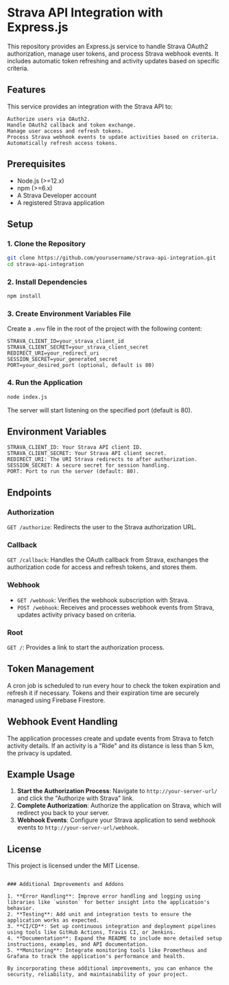 # Strava API Integration with Express.js

This repository provides an Express.js service to handle Strava OAuth2 authorization, manage user tokens, and process Strava webhook events. It includes automatic token refreshing and activity updates based on specific criteria.

## Features

This service provides an integration with the Strava API to:

    Authorize users via OAuth2.
    Handle OAuth2 callback and token exchange.
    Manage user access and refresh tokens.
    Process Strava webhook events to update activities based on criteria.
    Automatically refresh access tokens.

## Prerequisites

- Node.js (>=12.x)
- npm (>=6.x)
- A Strava Developer account
- A registered Strava application


## Setup

### 1. Clone the Repository

```bash
git clone https://github.com/yourusername/strava-api-integration.git
cd strava-api-integration
```

### 2. Install Dependencies

```bash
npm install
```
### 3. Create Environment Variables File

Create a `.env` file in the root of the project with the following content:

```plaintext
STRAVA_CLIENT_ID=your_strava_client_id
STRAVA_CLIENT_SECRET=your_strava_client_secret
REDIRECT_URI=your_redirect_uri
SESSION_SECRET=your_generated_secret
PORT=your_desired_port (optional, default is 80)
```


### 4. Run the Application

```bash
node index.js
```

The server will start listening on the specified port (default is 80).

## Environment Variables

    STRAVA_CLIENT_ID: Your Strava API client ID.
    STRAVA_CLIENT_SECRET: Your Strava API client secret.
    REDIRECT_URI: The URI Strava redirects to after authorization.
    SESSION_SECRET: A secure secret for session handling.
    PORT: Port to run the server (default: 80).

## Endpoints

### Authorization

`GET /authorize`: Redirects the user to the Strava authorization URL.

### Callback

`GET /callback`: Handles the OAuth callback from Strava, exchanges the authorization code for access and refresh tokens, and stores them.

### Webhook

- `GET /webhook`: Verifies the webhook subscription with Strava.
- `POST /webhook`: Receives and processes webhook events from Strava, updates activity privacy based on criteria.

### Root

`GET /`: Provides a link to start the authorization process.

## Token Management

A cron job is scheduled to run every hour to check the token expiration and refresh it if necessary. Tokens and their expiration time are securely managed using Firebase Firestore.

## Webhook Event Handling

The application processes create and update events from Strava to fetch activity details. If an activity is a "Ride" and its distance is less than 5 km, the privacy is updated.

## Example Usage

1. **Start the Authorization Process**: Navigate to `http://your-server-url/` and click the "Authorize with Strava" link.
2. **Complete Authorization**: Authorize the application on Strava, which will redirect you back to your server.
3. **Webhook Events**: Configure your Strava application to send webhook events to `http://your-server-url/webhook`.

## License

This project is licensed under the MIT License.
```

### Additional Improvements and Addons

1. **Error Handling**: Improve error handling and logging using libraries like `winston` for better insight into the application's behavior.
2. **Testing**: Add unit and integration tests to ensure the application works as expected.
3. **CI/CD**: Set up continuous integration and deployment pipelines using tools like GitHub Actions, Travis CI, or Jenkins.
4. **Documentation**: Expand the README to include more detailed setup instructions, examples, and API documentation.
5. **Monitoring**: Integrate monitoring tools like Prometheus and Grafana to track the application's performance and health.

By incorporating these additional improvements, you can enhance the security, reliability, and maintainability of your project.
